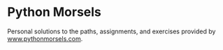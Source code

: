 # Python Morsels
Personal solutions to the paths, assignments, and exercises provided by www.pythonmorsels.com.
